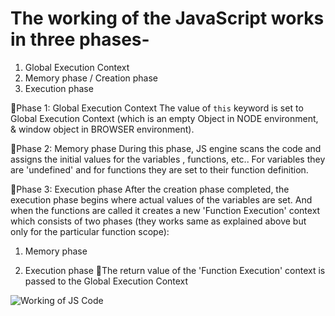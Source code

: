 # The working of the JavaScript works in three phases-

1. Global Execution Context
2. Memory phase / Creation phase
3. Execution phase

🔵Phase 1: Global Execution Context
The value of `this` keyword is set to Global Execution Context (which is an empty Object in NODE environment, & window object in BROWSER environment).

🔵Phase 2: Memory phase
During this phase, JS engine scans the code and assigns the initial values for the variables , functions, etc.. For variables they are 'undefined' and for functions they are set to their function definition.

🔵Phase 3: Execution phase
After the creation phase completed, the execution phase begins where actual values of the variables are set. And when the functions are called it creates a new 'Function Execution' context which consists of two phases (they works same as explained above but only for the particular function scope):

1. Memory phase

2. Execution phase
📝The return value of the 'Function Execution' context is passed to the Global Execution Context

![Working of JS Code](https://github.com/arkaslittlemind/Javascript-Playground/assets/73486782/ade0613f-2947-49de-ae00-6ac8b3b0d547)
